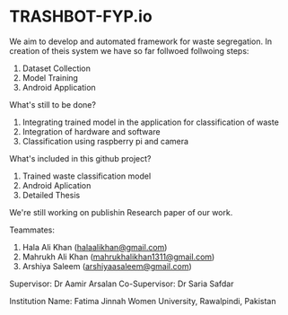 # TRASHBOT-FYP.io
We aim to develop and automated framework for waste segregation. In creation of theis system we have so far follwoed follwoing steps:
1. Dataset Collection
2. Model Training
3. Android Application

What's still to be done?
1. Integrating trained model in the application for classification of waste
2. Integration of hardware and software
3. Classification using raspberry pi and camera

What's included in this github project?
1. Trained waste classification model
2. Android Aplication
3. Detailed Thesis

We're still working on publishin Research paper of our work.


Teammates:
1. Hala Ali Khan (halaalikhan@gmail.com)
2. Mahrukh Ali Khan (mahrukhalikhan1311@gmail.com)
3. Arshiya Saleem (arshiyaasaleem@gmail.com)

Supervisor:
Dr Aamir Arsalan 
Co-Supervisor:
Dr Saria Safdar

Institution Name:
Fatima Jinnah Women University, Rawalpindi, Pakistan


